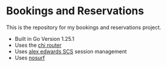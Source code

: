 # Bookings and Reservations

This is the repository for my bookings and reservations project.

- Built in Go Version 1.25.1
- Uses the [chi router](https://github.com/go-chi/chi)
- Uses [alex edwards SCS](https://github.com/alexedwards/scs/v2) session management
- Uses [nosurf](https://github.com/justinas/nosurf)